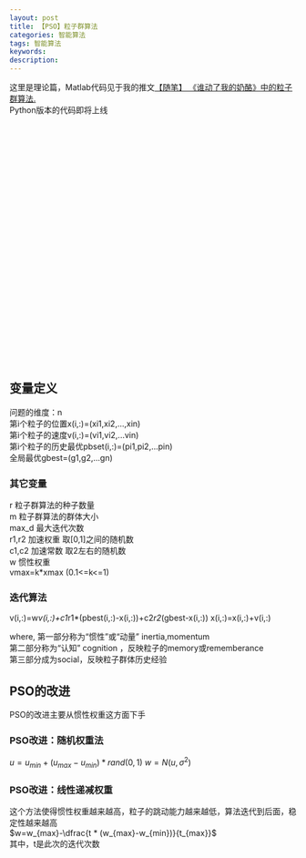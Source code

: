 ```yaml
---
layout: post
title: 【PSO】粒子群算法
categories: 智能算法
tags: 智能算法
keywords:
description:
---
```


这里是理论篇，Matlab代码见于我的推文[【随笔】 《谁动了我的奶酪》中的粒子群算法.](http://127.0.0.1:4000/2016/07/25/WhoMovedMyCheese.html)  
Python版本的代码即将上线  

<div id="main" style="width: 30em;height:30em;"></div>

<script language='javascript'>
var myChart = echarts.init(document.getElementById('main'));

option = {
    title: {
        text: 'PSO粒子群算法的步骤'
    },
    tooltip: {},
    animationDurationUpdate: 500,
    animationEasingUpdate: 'quinticInOut',
    series : [
        {
            type: 'graph',
            layout: 'none',
            symbolSize: [270,50],

            label: {
                normal: {
                    show: true
                }
            },

            edgeSymbolSize: [2, 1],
            edgeLabel: {
                normal: {
                    textStyle: {
                        fontSize: 20
                    }
                }
            },
            data: [{
                name: '初始化位置x,速度v',
                x: 100,
                y: 200,

            }, {
                name: '计算个体极值pbest， 全局极值gbest',
                symbol:'rect',
                x: 100,
                y: 300
            }, {
                name: '更新位置x，速度v',
                symbol:'rect',
                x: 100,
                y: 400
            },{
                name: '更新权重w',
                symbol:'rect',
                x: 100,
                y: 500
            },{
                name: '再次计算个体极值pbest， 全局极值gbest',
                symbol:'rect',
                x: 100,
                y: 600,

            },{
                name: '满足收敛规则',
                symbol:'diamond',
                x: 100,
                y: 700
            }],
            // links: [],
            links: [{
                source: 1,
                target: 0,
            }, {
                source: 1,
                target: 2,
            }, {
                source: 2,
                target: 3
            }, {
                source: 3,
                target: 4
            }, {
                source: 4,
                target: 5
            }, {
                source: 5,
                target: 1,
                lineStyle: {

                    normal: {

                        curveness:-1.5
                    }
                },
                label:{
                    normal:{formatter:'False',show:true}}
            }],

            lineStyle: {
                normal: {
                    width: 5,
                    curveness: 0
                }
            }
        }
    ]
};
myChart.setOption(option)
</script>


## 变量定义

问题的维度：n  
第i个粒子的位置x(i,:)=(xi1,xi2,...,xin)  
第i个粒子的速度v(i,:)=(vi1,vi2,...vin)  
第i个粒子的历史最优pbset(i,:)=(pi1,pi2,...pin)  
全局最优gbest=(g1,g2,...gn)  

### 其它变量
r 粒子群算法的种子数量  
m 粒子群算法的群体大小  
max_d  最大迭代次数  
r1,r2 加速权重 取[0,1]之间的随机数  
c1,c2 加速常数 取2左右的随机数  
w 惯性权重  
vmax=k*xmax   (0.1<=k<=1)  

### 迭代算法
v(i,:)=w*v(i,:)+c1*r1*(pbest(i,:)-x(i,:))+c2*r2*(gbest-x(i,:))
x(i,:)=x(i,:)+v(i,:)

where,
第一部分称为“惯性”或“动量” inertia,momentum  
第二部分称为“认知”    cognition ，反映粒子的memory或rememberance  
第三部分成为social，反映粒子群体历史经验  

## PSO的改进

PSO的改进主要从惯性权重这方面下手  
### PSO改进：随机权重法

$u=u_{min}+(u_{max}-u_{min}) * rand(0,1)$
$w=N(u,\sigma^2)$

### PSO改进：线性递减权重

这个方法使得惯性权重越来越高，粒子的跳动能力越来越低，算法迭代到后面，稳定性越来越高  
$w=w_{max}-\dfrac{t * (w_{max}-w_{min})}{t_{max}}$  
其中，t是此次的迭代次数  
